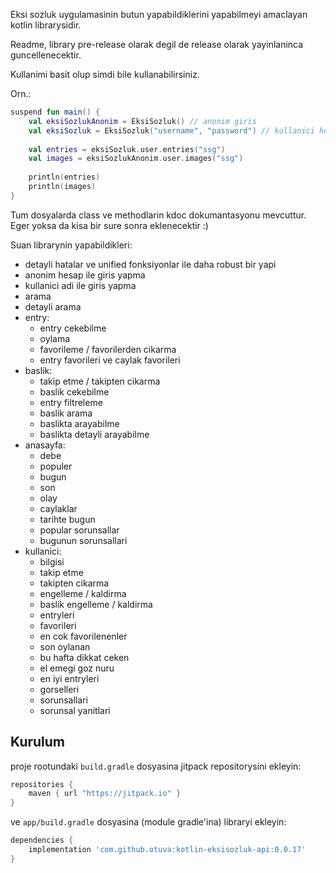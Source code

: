 Eksi sozluk uygulamasinin butun yapabildiklerini yapabilmeyi amaclayan kotlin librarysidir.

Readme, library pre-release olarak degil de release olarak yayinlaninca guncellenecektir.

Kullanimi basit olup simdi bile kullanabilirsiniz.

Orn.:

```kotlin
suspend fun main() {
    val eksiSozlukAnonim = EksiSozluk() // anonim giris
    val eksiSozluk = EksiSozluk("username", "password") // kullanici hesabi
    
    val entries = eksiSozluk.user.entries("ssg")
    val images = eksiSozlukAnonim.user.images("ssg")
    
    println(entries)
    println(images)
}
```

Tum dosyalarda class ve methodlarin kdoc dokumantasyonu mevcuttur. Eger yoksa da kisa bir sure sonra eklenecektir :)

Suan librarynin yapabildikleri:

- detayli hatalar ve unified fonksiyonlar ile daha robust bir yapi
- anonim hesap ile giris yapma
- kullanici adi ile giris yapma
- arama
- detayli arama
- entry:
  - entry cekebilme
  - oylama
  - favorileme / favorilerden cikarma
  - entry favorileri ve caylak favorileri
- baslik:
  - takip etme / takipten cikarma
  - baslik cekebilme
  - entry filtreleme
  - baslik arama
  - baslikta arayabilme
  - baslikta detayli arayabilme
- anasayfa:
  - debe
  - populer
  - bugun 
  - son 
  - olay
  - caylaklar
  - tarihte bugun
  - popular sorunsallar
  - bugunun sorunsallari
- kullanici:
  - bilgisi
  - takip etme 
  - takipten cikarma
  - engelleme / kaldirma
  - baslik engelleme / kaldirma
  - entryleri
  - favorileri
  - en cok favorilenenler
  - son oylanan
  - bu hafta dikkat ceken
  - el emegi goz nuru
  - en iyi entryleri
  - gorselleri
  - sorunsallari
  - sorunsal yanitlari

## Kurulum

proje rootundaki `build.gradle` dosyasina jitpack repositorysini ekleyin:

```groovy
repositories {
    maven { url "https://jitpack.io" }
}
```

ve `app/build.gradle` dosyasina (module gradle'ina) libraryi ekleyin:

```groovy
dependencies {
    implementation 'com.github.otuva:kotlin-eksisozluk-api:0.0.17'
}
```
